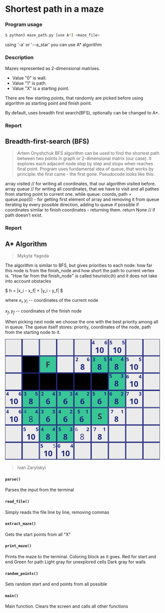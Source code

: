 # Shortest path in a maze
### Program usage
```Bash
$ python3 maze_path.py [use A*] <maze_file>
```

using '-a' or '--a_star' you can use A* algorithm

### Description
Mazes represented as 2-dimensional matrixes.
* Value "0" is wall.
* Value "1" is path.
* Value "X" is a starting point.

There are few starting points, that randomly are picked before using
algorithm as starting point and finish point.

By default, uses breadth first search(BFS), optionally can be changed to A*.

### Report
## Breadth-first-search (BFS)
> Artem Onyshchuk
BFS algorithm can be used to find the shortest path between two points in graph or 2-dimensional matrix (our case).
It explores each adjacent node step by step and stops when reaches final point.
Program uses fundamental idea of queue, that works by principle: the first came - the first gone.
Pseudocode looks like this:

array visited // for writing all coordinates, that our algorithm visited before.
array queue // for writing all coordinates, that we have to visit and all pathes from starting point to current one.
while queue:
  coords, path = queue.pop(0) - for getting first element of array and removing it from queue
  iterating by every possible direction, adding to queue if possible
  if coordinates similar to finish coordinates - returning them.
return None // if path doesn't exist.



### Report
## A* Algorithm
> Mykyta Yagoda

The algorithm is similar to BFS, but gives priorities to each node: how far this node is from the finish_node and how short the path to current vertex is. "How far from the finish_node" is called heuristic(h) and it does not take into account obstacles

$ h = |x_i - x_f| + |y_i - y_f| $

where $x_i, y_i$ -- coordinates of the current node

$x_f, y_f$ -- coordinates of the finish node

When picking next node we choose the one with the best priority among all in queue.
The queue itself stores: priority, coordinates of the node, path from the starting node to it.

![alt text](image.png)


> Ivan Zarytskyi
#### ``parse()``
Parses the input from the terminal
#### ``read_file()``
Simply reads the file line by line, removing commas
#### ``extract_maze()``
Gets the start points from all "X"
#### ``print_maze()``
Prints the maze to the terminal. Coloring block as it goes.
Red for start and end
Green for path
Light gray for unexplored cells
Dark gray for walls
#### ``random_points()``
Sets random start and end points from all possible
#### ``main()``
Main function. Clears the screen and calls all other functions

